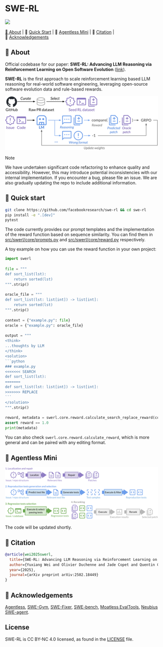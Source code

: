 # SWE-RL

<p align="left">
    <a href="https://arxiv.org/abs/2502.18449"><img src="https://img.shields.io/badge/arXiv-2502.18449-b31b1b.svg?style=for-the-badge">
</p>

<p align="left">
    🧐&nbsp;<a href="#-about">About</a>
    | 🚀&nbsp;<a href="#-quick-start">Quick Start</a>
    | 🐣&nbsp;<a href="#-agentless-mini">Agentless Mini</a>
    | 📝&nbsp;<a href="#-citation">Citation</a>
    | 🙏&nbsp;<a href="#-acknowledgements">Acknowledgements</a>
</p>

## 🧐 About

Official codebase for our paper: **SWE-RL: Advancing LLM Reasoning via Reinforcement Learning on Open Software Evolution** ([link](https://arxiv.org/abs/2502.18449)).

**SWE-RL** is the first approach to scale reinforcement learning based LLM reasoning for real-world software engineering, leveraging open-source software evolution data and rule-based rewards.

![Overview of SWE-RL](assets/swerl-overview.svg)

> [!NOTE]
> We have undertaken significant code refactoring to enhance quality and accessibility. However, this may introduce potential inconsistencies with our internal implementation. If you encounter a bug, please file an issue. We are also gradually updating the repo to include additional information.


## 🚀 Quick start

```bash
git clone https://github.com/facebookresearch/swe-rl && cd swe-rl
pip install -e ".[dev]"
pytest
```

The code currently provides our prompt templates and the implementation of the reward function based on sequence similarity.
You can find them in [src/swerl/core/prompts.py](src/swerl/core/prompts.py) and [src/swerl/core/reward.py](src/swerl/core/reward.py) respectively.

A toy example on how you can use the reward function in your own project:

``````python
import swerl

file = """
def sort_list(lst):
    return sorted(lst)
""".strip()

oracle_file = """
def sort_list(lst: list[int]) -> list[int]:
    return sorted(lst)
""".strip()

context = {"example.py": file}
oracle = {"example.py": oracle_file}

output = """
<think>
...thoughts by LLM
</think>
<solution>
```python
### example.py
<<<<<<< SEARCH
def sort_list(lst):
=======
def sort_list(lst: list[int]) -> list[int]:
>>>>>>> REPLACE
```
</solution>
""".strip()

reward, metadata = swerl.core.reward.calculate_search_replace_reward(context, oracle, output)
assert reward == 1.0
print(metadata)
``````

You can also check `swerl.core.reward.calculate_reward`, which is more general and can be paired with any editing format.

## 🐣 Agentless Mini

![Agentless Mini](assets/agentless-mini.svg)

The code will be updated shortly.

## 📝 Citation

```bibtex
@article{wei2025swerl,
  title={SWE-RL: Advancing LLM Reasoning via Reinforcement Learning on Open Software Evolution}, 
  author={Yuxiang Wei and Olivier Duchenne and Jade Copet and Quentin Carbonneaux and Lingming Zhang and Daniel Fried and Gabriel Synnaeve and Rishabh Singh and Sida I. Wang},
  year={2025},
  journal={arXiv preprint arXiv:2502.18449}
}
```

## 🙏 Acknowledgements

[Agentless](https://github.com/OpenAutoCoder/Agentless),
[SWE-Gym](https://github.com/SWE-Gym/SWE-Gym),
[SWE-Fixer](https://github.com/InternLM/SWE-Fixer),
[SWE-bench](https://github.com/SWE-bench/SWE-bench),
[Moatless EvalTools](https://eval.moatless.ai/),
[Neubius SWE-agent](https://nebius.com/blog/posts/training-and-search-for-software-engineering-agents).

## License

SWE-RL is CC BY-NC 4.0 licensed, as found in the [LICENSE](LICENSE) file.
